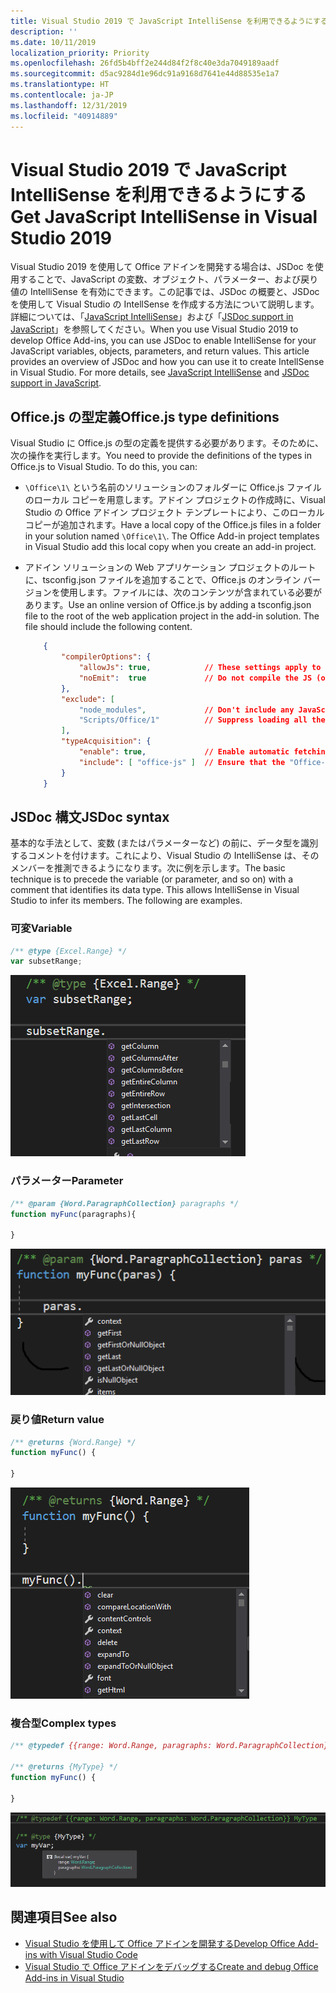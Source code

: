 ```yaml
---
title: Visual Studio 2019 で JavaScript IntelliSense を利用できるようにする
description: ''
ms.date: 10/11/2019
localization_priority: Priority
ms.openlocfilehash: 26fd5b4bff2e244d84f2f8c40e3da7049189aadf
ms.sourcegitcommit: d5ac9284d1e96dc91a9168d7641e44d88535e1a7
ms.translationtype: HT
ms.contentlocale: ja-JP
ms.lasthandoff: 12/31/2019
ms.locfileid: "40914889"
---
```

# <a name="get-javascript-intellisense-in-visual-studio-2019"></a><span data-ttu-id="d733c-102">Visual Studio 2019 で JavaScript IntelliSense を利用できるようにする</span><span class="sxs-lookup"><span data-stu-id="d733c-102">Get JavaScript IntelliSense in Visual Studio 2019</span></span>

<span data-ttu-id="d733c-p101">Visual Studio 2019 を使用して Office アドインを開発する場合は、JSDoc を使用することで、JavaScript の変数、オブジェクト、パラメーター、および戻り値の IntelliSense を有効にできます。この記事では、JSDoc の概要と、JSDoc を使用して Visual Studio の IntellSense を作成する方法について説明します。詳細については、「[JavaScript IntelliSense](/visualstudio/ide/javascript-intellisense)」および「[JSDoc support in JavaScript](https://github.com/Microsoft/TypeScript/wiki/JsDoc-support-in-JavaScript)」を参照してください。</span><span class="sxs-lookup"><span data-stu-id="d733c-p101">When you use Visual Studio 2019 to develop Office Add-ins, you can use JSDoc to enable IntelliSense for your JavaScript variables, objects, parameters, and return values. This article provides an overview of JSDoc and how you can use it to create IntellSense in Visual Studio. For more details, see [JavaScript IntelliSense](/visualstudio/ide/javascript-intellisense) and [JSDoc support in JavaScript](https://github.com/Microsoft/TypeScript/wiki/JsDoc-support-in-JavaScript).</span></span> 

## <a name="officejs-type-definitions"></a><span data-ttu-id="d733c-106">Office.js の型定義</span><span class="sxs-lookup"><span data-stu-id="d733c-106">Office.js type definitions</span></span>

<span data-ttu-id="d733c-p102">Visual Studio に Office.js の型の定義を提供する必要があります。そのために、次の操作を実行します。</span><span class="sxs-lookup"><span data-stu-id="d733c-p102">You need to provide the definitions of the types in Office.js to Visual Studio. To do this, you can:</span></span>

- <span data-ttu-id="d733c-p103">`\Office\1\` という名前のソリューションのフォルダーに Office.js ファイルのローカル コピーを用意します。アドイン プロジェクトの作成時に、Visual Studio の Office アドイン プロジェクト テンプレートにより、このローカル コピーが追加されます。</span><span class="sxs-lookup"><span data-stu-id="d733c-p103">Have a local copy of the Office.js files in a folder in your solution named `\Office\1\`. The Office Add-in project templates in Visual Studio add this local copy when you create an add-in project.</span></span> 
- <span data-ttu-id="d733c-p104">アドイン ソリューションの Web アプリケーション プロジェクトのルートに、tsconfig.json ファイルを追加することで、Office.js のオンライン バージョンを使用します。ファイルには、次のコンテンツが含まれている必要があります。</span><span class="sxs-lookup"><span data-stu-id="d733c-p104">Use an online version of Office.js by adding a tsconfig.json file to the root of the web application project in the add-in solution. The file should include the following content.</span></span>

    ```json
        {
            "compilerOptions": {
                "allowJs": true,            // These settings apply to JavaScript files also.
                "noEmit":  true             // Do not compile the JS (or TS) files in this project.
            },
            "exclude": [
                "node_modules",             // Don't include any JavaScript found under "node_modules".
                "Scripts/Office/1"          // Suppress loading all the JavaScript files from the Office NuGet package.
            ],
            "typeAcquisition": {
                "enable": true,             // Enable automatic fetching of type definitions for detected JavaScript libraries.
                "include": [ "office-js" ]  // Ensure that the "Office-js" type definition is fetched.
            }
        }
    ```

## <a name="jsdoc-syntax"></a><span data-ttu-id="d733c-113">JSDoc 構文</span><span class="sxs-lookup"><span data-stu-id="d733c-113">JSDoc syntax</span></span>

<span data-ttu-id="d733c-p105">基本的な手法として、変数 (またはパラメーターなど) の前に、データ型を識別するコメントを付けます。これにより、Visual Studio の IntelliSense は、そのメンバーを推測できるようになります。次に例を示します。</span><span class="sxs-lookup"><span data-stu-id="d733c-p105">The basic technique is to precede the variable (or parameter, and so on) with a comment that identifies its data type. This allows IntelliSense in Visual Studio to infer its members. The following are examples.</span></span>

### <a name="variable"></a><span data-ttu-id="d733c-117">可変</span><span class="sxs-lookup"><span data-stu-id="d733c-117">Variable</span></span>

```js
/** @type {Excel.Range} */
var subsetRange;
```
![変数の IntelliSense](../images/intellisense-vs17-var.png)

### <a name="parameter"></a><span data-ttu-id="d733c-119">パラメーター</span><span class="sxs-lookup"><span data-stu-id="d733c-119">Parameter</span></span>

```js
/** @param {Word.ParagraphCollection} paragraphs */
function myFunc(paragraphs){

}
```
![パラメーターの IntelliSense](../images/intellisense-vs17-param.png)

### <a name="return-value"></a><span data-ttu-id="d733c-121">戻り値</span><span class="sxs-lookup"><span data-stu-id="d733c-121">Return value</span></span>

```js
/** @returns {Word.Range} */
function myFunc() {

}
```
![戻り値の IntelliSense](../images/intellisense-vs17-return.png)

### <a name="complex-types"></a><span data-ttu-id="d733c-123">複合型</span><span class="sxs-lookup"><span data-stu-id="d733c-123">Complex types</span></span>

```js
/** @typedef {{range: Word.Range, paragraphs: Word.ParagraphCollection}} MyType

/** @returns {MyType} */
function myFunc() {

}
```
![複合型の IntelliSense](../images/intellisense-vs17-complex-type.png)

## <a name="see-also"></a><span data-ttu-id="d733c-125">関連項目</span><span class="sxs-lookup"><span data-stu-id="d733c-125">See also</span></span>

- [<span data-ttu-id="d733c-126">Visual Studio を使用して Office アドインを開発する</span><span class="sxs-lookup"><span data-stu-id="d733c-126">Develop Office Add-ins with Visual Studio Code</span></span>](develop-add-ins-visual-studio.md)
- [<span data-ttu-id="d733c-127">Visual Studio で Office アドインをデバッグする</span><span class="sxs-lookup"><span data-stu-id="d733c-127">Create and debug Office Add-ins in Visual Studio</span></span>](debug-office-add-ins-in-visual-studio.md)
